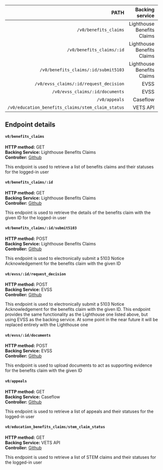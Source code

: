 |                                              PATH |            Backing service |        Details |
| ------------------------------------------------: | -------------------------: | -------------- |
|                             `/v0/benefits_claims` | Lighthouse Benefits Claims | dfadsfasdfasdf |
|                         `/v0/benefits_claims/:id` | Lighthouse Benefits Claims | dfadsfasdfasdf |
|              `/v0/benefits_claims/:id/submit5103` | Lighthouse Benefits Claims | dfadsfasdfasdf |
|            `/v0/evss_claims/:id/request_decision` |                       EVSS | dfadsfasdfasdf |
|                   `/v0/evss_claims/:id/documents` |                       EVSS | dfadsfasdfasdf |
|                                     `/v0/appeals` |                   Caseflow | dfadsfasdfasdf |
| `/v0/education_benefits_claims/stem_claim_status` |                   VETS API | dfadsfasdfasdf |

## Endpoint details

#### `v0/benefits_claims`
**HTTP method:** GET \
**Backing Service:** Lighthouse Benefits Claims \
**Controller:** [Github](https://github.com/department-of-veterans-affairs/vets-api/blob/a2e357/app/controllers/v0/benefits_claims_controller.rb#L10-L19)

This endpoint is used to retrieve a list of benefits claims and their statuses for the logged-in user


#### `v0/benefits_claims/:id`
**HTTP method:** GET \
**Backing Service:** Lighthouse Benefits Claims \
**Controller:** [Github](https://github.com/department-of-veterans-affairs/vets-api/blob/a2e357/app/controllers/v0/benefits_claims_controller.rb#L21-42)

This endpoint is used to retrieve the details of the benefits claim with the given ID for the logged-in user


#### `v0/benefits_claims/:id/submit5103`
**HTTP method:** POST \
**Backing Service:** Lighthouse Benefits Claims \
**Controller:** [Github](https://github.com/department-of-veterans-affairs/vets-api/blob/a2e357/app/controllers/v0/benefits_claims_controller.rb#L44-L48)

This endpoint is used to electronically submit a 5103 Notice Acknowledgement for the benefits claim with the given ID


#### `v0/evss/:id/request_decision`
**HTTP method:** POST \
**Backing Service:** EVSS \
**Controller:** [Github](https://github.com/department-of-veterans-affairs/vets-api/blob/a2e357/app/controllers/v0/evss_claims_controller.rb#L30-L40)

This endpoint is used to electronically submit a 5103 Notice Acknowledgement for the benefits claim with the given ID. This endpoint provides the same functionality as the Lighthouse one listed above, but using EVSS as the backing service. At some point in the near future it will be replaced entirely with the Lighthouse one


#### `v0/evss/:id/documents`
**HTTP method:** POST \
**Backing Service:** EVSS \
**Controller:** [Github](https://github.com/department-of-veterans-affairs/vets-api/blob/a2e357/app/controllers/v0/documents_controller.rb#L9-L27)

This endpoint is used to upload documents to act as supporting evidence for the benefits claim with the given ID

#### `v0/appeals`
**HTTP method:** GET \
**Backing Service:** Caseflow \
**Controller:** [Github](https://github.com/department-of-veterans-affairs/vets-api/blob/a2e357/app/controllers/v0/appeals_controller.rb#L7-L10)

This endpoint is used to retrieve a list of appeals and their statuses for the logged-in user


#### `v0/education_benefits_claims/stem_claim_status`
**HTTP method:** GET \
**Backing Service:** VETS API \
**Controller:** [Github](https://github.com/department-of-veterans-affairs/vets-api/blob/a2e357/app/controllers/v0/education_benefits_claims_controller.rb#L24-L29)

This endpoint is used to retrieve a list of STEM claims and their statuses for the logged-in user
